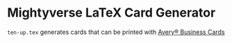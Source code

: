 # Mightyverse LaTeX Card Generator

`ten-up.tex` generates cards that can be printed with [Avery® Business Cards][Avery1]











[avery1]: (http://www.avery.com/avery/en_us/Products/Cards/Business-Cards/Laser-Business-Cards_05371.htm)
